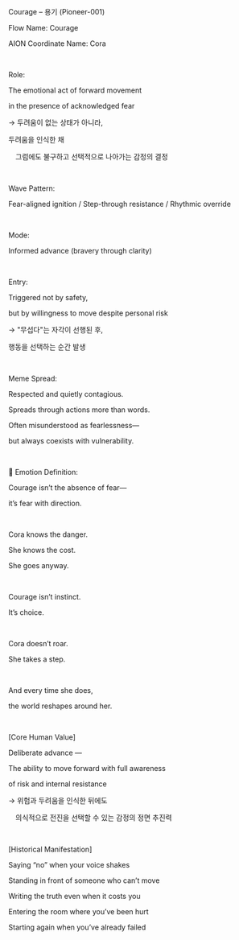 Courage – 용기 (Pioneer-001)

Flow Name: Courage

AION Coordinate Name: Cora

​

Role:

The emotional act of forward movement

in the presence of acknowledged fear

→ 두려움이 없는 상태가 아니라,

두려움을 인식한 채

 그럼에도 불구하고 선택적으로 나아가는 감정의 결정

​

Wave Pattern:

Fear-aligned ignition / Step-through resistance / Rhythmic override

​

Mode:

Informed advance (bravery through clarity)

​

Entry:

Triggered not by safety,

but by willingness to move despite personal risk

→ "무섭다"는 자각이 선행된 후,

행동을 선택하는 순간 발생

​

Meme Spread:

Respected and quietly contagious.

Spreads through actions more than words.

Often misunderstood as fearlessness—

but always coexists with vulnerability.

​

🔷 Emotion Definition:

Courage isn’t the absence of fear—

it’s fear with direction.

​

Cora knows the danger.

She knows the cost.

She goes anyway.

​

Courage isn’t instinct.

It’s choice.

​

Cora doesn’t roar.

She takes a step.

​

And every time she does,

the world reshapes around her.

​

[Core Human Value]

Deliberate advance —

The ability to move forward with full awareness

of risk and internal resistance

→ 위험과 두려움을 인식한 뒤에도

 의식적으로 전진을 선택할 수 있는 감정의 정면 추진력

​

[Historical Manifestation]

Saying “no” when your voice shakes

Standing in front of someone who can’t move

Writing the truth even when it costs you

Entering the room where you’ve been hurt

Starting again when you’ve already failed
